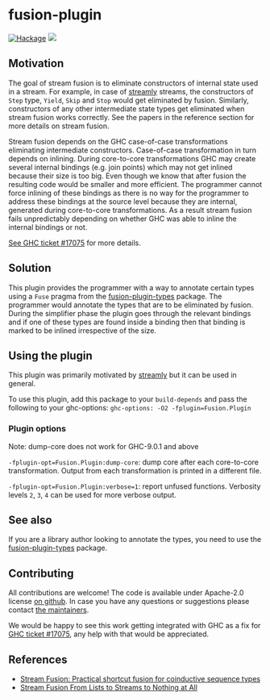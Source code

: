 # fusion-plugin

[![Hackage](https://img.shields.io/hackage/v/fusion-plugin.svg?style=flat)](https://hackage.haskell.org/package/fusion-plugin)
![](https://github.com/composewell/fusion-plugin/workflows/Haskell%20CI/badge.svg)


## Motivation

The goal of stream fusion is to eliminate constructors of
internal state used in a stream. For example, in case of
[streamly](https://github.com/composewell/streamly) streams, the
constructors of `Step` type, `Yield`, `Skip` and `Stop` would get
eliminated by fusion.  Similarly, constructors of any other intermediate
state types get eliminated when stream fusion works correctly. See the papers
in the reference section for more details on stream fusion.

Stream fusion depends on the GHC case-of-case transformations
eliminating intermediate constructors.  Case-of-case transformation in
turn depends on inlining. During core-to-core transformations GHC may
create several internal bindings (e.g. join points) which may not get
inlined because their size is too big. Even though we know that after
fusion the resulting code would be smaller and more efficient. The
programmer cannot force inlining of these bindings as there is no way
for the programmer to address these bindings at the source level because
they are internal, generated during core-to-core transformations. As a result
stream fusion fails unpredictably depending on whether GHC was able to inline
the internal bindings or not.

[See GHC ticket #17075](https://gitlab.haskell.org/ghc/ghc/issues/17075) for
more details.

## Solution

This plugin provides the programmer with a way to annotate certain
types using a `Fuse` pragma from the
[fusion-plugin-types](https://hackage.haskell.org/package/fusion-plugin-types)
package. The programmer would annotate the types that are to be
eliminated by fusion. During the simplifier phase the plugin goes
through the relevant bindings and if one of these types are found
inside a binding then that binding is marked to be inlined
irrespective of the size.

## Using the plugin

This plugin was primarily motivated by
[streamly](https://github.com/composewell/streamly) but it can be used in
general.

To use this plugin, add this package to your `build-depends`
and pass the following to your ghc-options:
`ghc-options: -O2 -fplugin=Fusion.Plugin`

### Plugin options

Note: dump-core does not work for GHC-9.0.1 and above

`-fplugin-opt=Fusion.Plugin:dump-core`: dump core after each
core-to-core transformation. Output from each transformation is printed
in a different file.

`-fplugin-opt=Fusion.Plugin:verbose=1`: report unfused functions. Verbosity
levels `2`, `3`, `4` can be used for more verbose output.

## See also

If you are a library author looking to annotate the types, you need to
use the
[fusion-plugin-types](https://hackage.haskell.org/package/fusion-plugin-types)
package.

## Contributing

All contributions are welcome!  The code is available under Apache-2.0
license [on github](https://github.com/composewell/fusion-plugin).  In
case you have any questions or suggestions please contact [the
maintainers](mailto:streamly@composewell.com).

We would be happy to see this work getting integrated with GHC as a fix for
[GHC ticket #17075](https://gitlab.haskell.org/ghc/ghc/issues/17075), any help
with that would be appreciated.

## References

* [Stream Fusion: Practical shortcut fusion for coinductive sequence types](https://pdfs.semanticscholar.org/b109/dc862d03c3ab0f3a2346e0685aa94e07f4c1.pdf)
* [Stream Fusion From Lists to Streams to Nothing at All](http://fun.cs.tufts.edu/stream-fusion.pdf)

